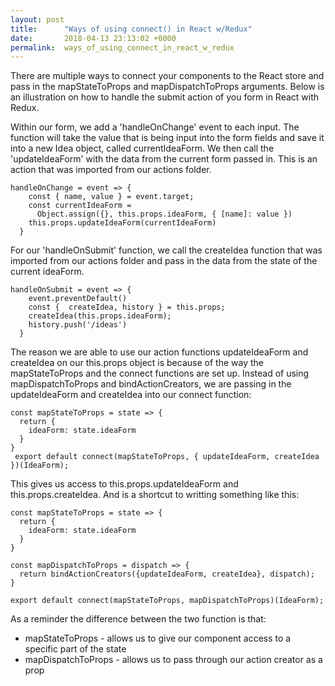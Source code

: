 ```yaml
---
layout: post
title:      "Ways of using connect() in React w/Redux"
date:       2018-04-13 23:13:02 +0000
permalink:  ways_of_using_connect_in_react_w_redux
---
```



There are multiple ways to connect your components to the React store and pass in the mapStateToProps and mapDispatchToProps arguments. Below is an illustration on how to handle the submit action of you form in React with Redux.

Within our form, we add a 'handleOnChange' event to each input. The function will take the value that is being input into the form fields and save it into a new Idea object, called currentIdeaForm. We then call the 'updateIdeaForm' with the data from the current form passed in. This is an action that was imported from our actions folder. 

```
handleOnChange = event => {
    const { name, value } = event.target;
    const currentIdeaForm =
      Object.assign({}, this.props.ideaForm, { [name]: value })
    this.props.updateIdeaForm(currentIdeaForm)
  }
```

For our 'handleOnSubmit' function, we call the createIdea function that was imported from our actions folder and pass in the data from the state of the current ideaForm.

```
handleOnSubmit = event => {
    event.preventDefault()
    const {  createIdea, history } = this.props;
    createIdea(this.props.ideaForm);
    history.push('/ideas')
  }
```

The reason we are able to use our action functions updateIdeaForm and createIdea on our this.props object is because of the way the mapStateToProps and the connect functions are set up. Instead of using mapDispatchToProps and bindActionCreators, we are passing in the  updateIdeaForm and createIdea into our connect function:

```
const mapStateToProps = state => {
  return {
    ideaForm: state.ideaForm
  }
}
 export default connect(mapStateToProps, { updateIdeaForm, createIdea })(IdeaForm);

```

This gives us access to this.props.updateIdeaForm and this.props.createIdea. And is a shortcut to writting something like this:
```
const mapStateToProps = state => {
  return {
    ideaForm: state.ideaForm
  }
}

const mapDispatchToProps = dispatch => {
  return bindActionCreators({updateIdeaForm, createIdea}, dispatch);
}

export default connect(mapStateToProps, mapDispatchToProps)(IdeaForm);

```

As a reminder the difference between the two function is that:
* mapStateToProps - allows us to give our component access to a specific part of the state
* mapDispatchToProps - allows us to pass through our action creator as a prop

